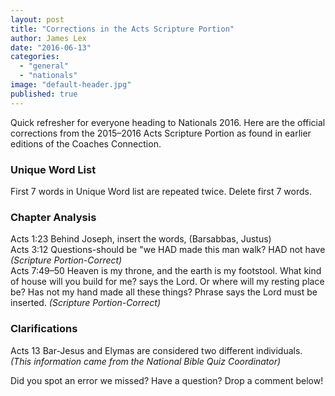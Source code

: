 ```yaml
---
layout: post
title: "Corrections in the Acts Scripture Portion"
author: James Lex
date: "2016-06-13"
categories: 
  - "general"
  - "nationals"
image: "default-header.jpg"
published: true
---
```


Quick refresher for everyone heading to Nationals 2016. Here are the official corrections from the 2015–2016 Acts Scripture Portion as found in earlier editions of the Coaches Connection.

### Unique Word List

First 7 words in Unique Word list are repeated twice. Delete first 7 words.

### Chapter Analysis

Acts 1:23 Behind Joseph, insert the words, (Barsabbas, Justus)\
Acts 3:12 Questions-should be "we HAD made this man walk? HAD not have _(Scripture Portion-Correct)_\
Acts 7:49–50 Heaven is my throne, and the earth is my footstool. What kind of house will you build for me? says the Lord. Or where will my resting place be? Has not my hand made all these things? Phrase says the Lord must be inserted. _(Scripture Portion-Correct)_

### Clarifications

Acts 13 Bar-Jesus and Elymas are considered two different individuals. _(This information came from the National Bible Quiz Coordinator)_

 

Did you spot an error we missed? Have a question? Drop a comment below!
